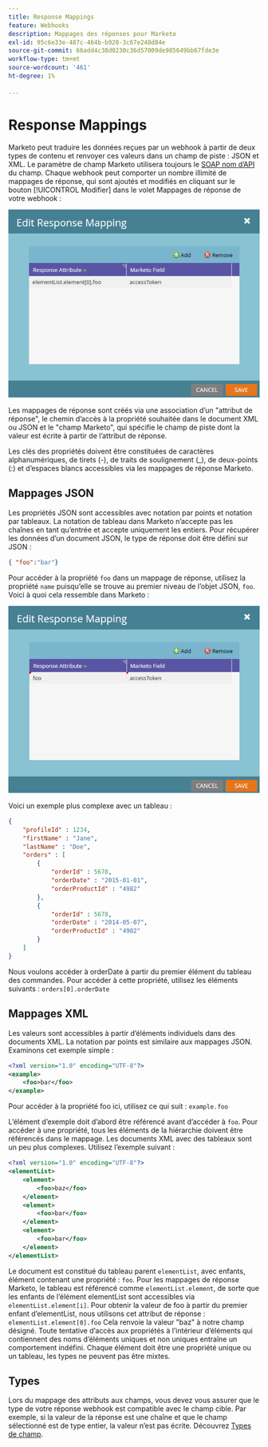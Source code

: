```yaml
---
title: Response Mappings
feature: Webhooks
description: Mappages des réponses pour Marketo
exl-id: 95c6e33e-487c-464b-b920-3c67e248d84e
source-git-commit: 66add4c38d0230c36d57009de985649bb67fde3e
workflow-type: tm+mt
source-wordcount: '461'
ht-degree: 1%

---
```


# Response Mappings

Marketo peut traduire les données reçues par un webhook à partir de deux types de contenu et renvoyer ces valeurs dans un champ de piste : JSON et XML. Le paramètre de champ Marketo utilisera toujours le [SOAP nom d’API](../rest-api/fields.md) du champ. Chaque webhook peut comporter un nombre illimité de mappages de réponse, qui sont ajoutés et modifiés en cliquant sur le bouton [!UICONTROL Modifier] dans le volet Mappages de réponse de votre webhook :

![Response-Mapping](assets/response-mapping.png)

Les mappages de réponse sont créés via une association d’un &quot;attribut de réponse&quot;, le chemin d’accès à la propriété souhaitée dans le document XML ou JSON et le &quot;champ Marketo&quot;, qui spécifie le champ de piste dont la valeur est écrite à partir de l’attribut de réponse.

Les clés des propriétés doivent être constituées de caractères alphanumériques, de tirets (-), de traits de soulignement (_), de deux-points (:) et d’espaces blancs accessibles via les mappages de réponse Marketo.

## Mappages JSON

Les propriétés JSON sont accessibles avec notation par points et notation par tableaux. La notation de tableau dans Marketo n’accepte pas les chaînes en tant qu’entrée et accepte uniquement les entiers. Pour récupérer les données d’un document JSON, le type de réponse doit être défini sur JSON :

```json
{ "foo":"bar"}
```

Pour accéder à la propriété `foo` dans un mappage de réponse, utilisez la propriété `name` puisqu’elle se trouve au premier niveau de l’objet JSON, `foo`. Voici à quoi cela ressemble dans Marketo :

![Mappage de réponse](assets/json-resp.png)

Voici un exemple plus complexe avec un tableau :

```json
{
    "profileId" : 1234,
    "firstName" : "Jane",
    "lastName" : "Doe",
    "orders" : [
        {
            "orderId" : 5678,
            "orderDate" : "2015-01-01",
            "orderProductId" : "4982"
        },
        {
            "orderId" : 5678,
            "orderDate" : "2014-05-07",
            "orderProductId" : "4982"
        }
    ]
}
```

Nous voulons accéder à orderDate à partir du premier élément du tableau des commandes. Pour accéder à cette propriété, utilisez les éléments suivants : `orders[0].orderDate`

## Mappages XML

Les valeurs sont accessibles à partir d’éléments individuels dans des documents XML. La notation par points est similaire aux mappages JSON. Examinons cet exemple simple :

```xml
<?xml version="1.0" encoding="UTF-8"?>
<example>
    <foo>bar</foo>
</example>
```

Pour accéder à la propriété foo ici, utilisez ce qui suit : `example.foo`

L’élément d’exemple doit d’abord être référencé avant d’accéder à `foo`. Pour accéder à une propriété, tous les éléments de la hiérarchie doivent être référencés dans le mappage. Les documents XML avec des tableaux sont un peu plus complexes. Utilisez l’exemple suivant :

```xml
<?xml version="1.0" encoding="UTF-8"?>
<elementList>
    <element>
        <foo>baz</foo>
    </element>
    <element>
        <foo>bar</foo>
    </element>
    <element>
        <foo>bar</foo>
    </element>
</elementList>
```

Le document est constitué du tableau parent `elementList`, avec enfants, élément contenant une propriété : `foo`. Pour les mappages de réponse Marketo, le tableau est référencé comme `elementList.element`, de sorte que les enfants de l’élément elementList sont accessibles via `elementList.element[i]`. Pour obtenir la valeur de foo à partir du premier enfant d’elementList, nous utilisons cet attribut de réponse : `elementList.element[0].foo` Cela renvoie la valeur &quot;baz&quot; à notre champ désigné. Toute tentative d’accès aux propriétés à l’intérieur d’éléments qui contiennent des noms d’éléments uniques et non uniques entraîne un comportement indéfini. Chaque élément doit être une propriété unique ou un tableau, les types ne peuvent pas être mixtes.

## Types

Lors du mappage des attributs aux champs, vous devez vous assurer que le type de votre réponse webhook est compatible avec le champ cible. Par exemple, si la valeur de la réponse est une chaîne et que le champ sélectionné est de type entier, la valeur n’est pas écrite. Découvrez [Types de champ](../rest-api/field-types.md).
